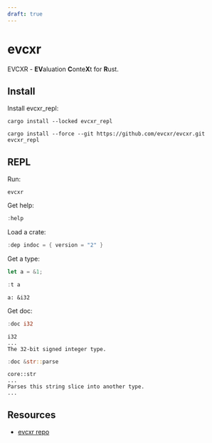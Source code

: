 ```yaml
---
draft: true
---
```


# evcxr

EVCXR - **EV**aluation **C**onte**X**t for **R**ust.

## Install

Install evcxr_repl:

```shell
cargo install --locked evcxr_repl
```

```shell
cargo install --force --git https://github.com/evcxr/evcxr.git evcxr_repl
```

## REPL

Run:

```shell
evcxr
```

Get help:

```rust
:help
```

Load a crate:

```rust
:dep indoc = { version = "2" }
```

Get a type:

```rust
let a = &1;
```

```rust
:t a
```

```output
a: &i32
```

Get doc:

```rust
:doc i32
```

```output
i32
...
The 32-bit signed integer type.
```

```rust
:doc &str::parse
```

```output
core::str
...
Parses this string slice into another type.
...
```

## Resources

* [evcxr repo](https://github.com/evcxr/evcxr)
